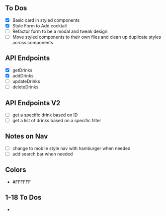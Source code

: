 ## To Dos
- [X] Basic card in styled components
- [X] Style Form to Add cocktail
- [ ] Refactor form to be a modal and tweak design
- [ ] Move styled components to their own files and clean up duplicate styles across components

## API Endpoints
- [X] getDrinks
- [X] addDrinks
- [ ] updateDrinks
- [ ] deleteDrinks

## API Endpoints V2
- [ ] get a specific drink based on ID
- [ ] get a list of drinks based on a specific filter

## Notes on Nav
- [ ] change to mobile style nav with hamburger when needed
- [ ] add search bar when needed

## Colors
- #FFFFFF

## 1-18 To Dos
- 